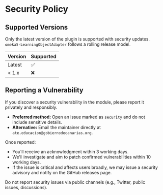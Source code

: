 # Security Policy

## Supported Versions

Only the latest version of the plugin is supported with security updates. `omekaS-LearningObjectAdapter` follows a rolling release model.

| Version | Supported          |
| ------- | ------------------ |
| Latest  | :white_check_mark: |
| < 1.x   | :x:                |

## Reporting a Vulnerability

If you discover a security vulnerability in the module, please report it privately and responsibly.

- **Preferred method:** Open an issue marked as `security` and do not include sensitive details.
- **Alternative:** Email the maintainer directly at `ate.educacion@gobiernodecanarias.org`.

Once reported:
- You'll receive an acknowledgment within 3 working days.
- We'll investigate and aim to patch confirmed vulnerabilities within 10 working days.
- If the issue is critical and affects users broadly, we may issue a security advisory and notify on the GitHub releases page.

Do not report security issues via public channels (e.g., Twitter, public issues, discussions).
